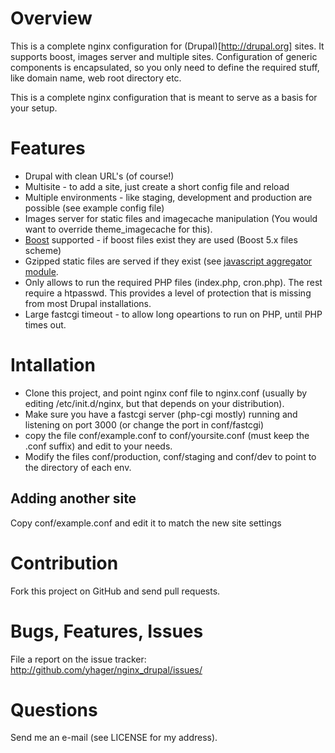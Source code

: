 # Overview #

This is a complete nginx configuration for (Drupal)[http://drupal.org] sites. It supports boost, images server and multiple sites. Configuration of generic components is encapsulated, so you only need to define the required stuff, like domain name, web root directory etc.

This is a complete nginx configuration that is meant to serve as a basis for your setup.

# Features #

* Drupal with clean URL's (of course!)
* Multisite - to add a site, just create a short config file and reload
* Multiple environments - like staging, development and production are possible (see example config file)
* Images server for static files and imagecache manipulation (You would want to override theme_imagecache for this).
* [Boost](http://drupal.org/project/boost) supported - if boost files exist they are used (Boost 5.x files scheme)
* Gzipped static files are served if they exist (see [javascript aggregator module](http://drupal.org/project/javascript_aggregator).
* Only allows to run the required PHP files (index.php, cron.php). The rest require a htpasswd. This provides a level of protection that is missing from most Drupal installations.
* Large fastcgi timeout - to allow long opeartions to run on PHP, until PHP times out.

# Intallation #

* Clone this project, and point nginx conf file to nginx.conf (usually by editing  /etc/init.d/nginx, but that depends on your distribution).
* Make sure you have a fastcgi server (php-cgi mostly) running and listening on port 3000 (or change the port in conf/fastcgi)
* copy the file conf/example.conf to conf/yoursite.conf (must keep the .conf suffix) and edit to your needs.
* Modify the files conf/production, conf/staging and conf/dev to point to the directory of each env.

## Adding another site ##

Copy conf/example.conf and edit it to match the new site settings

# Contribution

  Fork this project on GitHub and send pull requests.

# Bugs, Features, Issues

  File a report on the issue tracker:
  http://github.com/yhager/nginx_drupal/issues/

# Questions

  Send me an e-mail (see LICENSE for my address).
